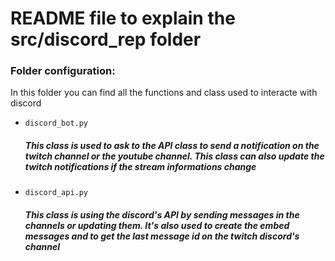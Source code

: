 # README file to explain the src/discord_rep folder

### Folder configuration:

In this folder you can find all the functions and class used to interacte with discord

- `discord_bot.py`

  ##### This class is used to ask to the API class to send a notification on the twitch channel or the youtube channel. This class can also update the twitch notifications if the stream informations change

- `discord_api.py`

  ##### This class is using the discord's API by sending messages in the channels or updating them. It's also used to create the embed messages and to get the last message id on the twitch discord's channel

